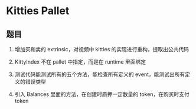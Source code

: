 # Kitties Pallet

## 题目

1. 增加买和卖的 extrinsic，对视频中 kitties 的实现进行重构，提取出公共代码

2. KittyIndex 不在 pallet 中指定，而是在 runtime 里面绑定

3. 测试代码能测试所有的五个方法，能检查所有定义的 event，能测试出所有定义的错误类型

4. 引入 Balances 里面的方法，在创建时质押一定数量的 token，在购买时支付 token

